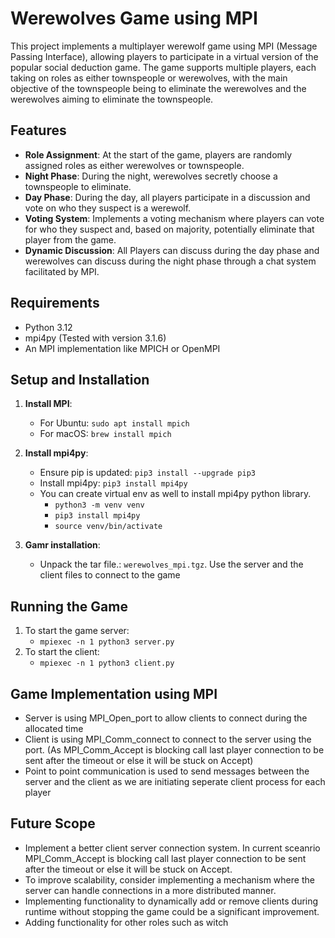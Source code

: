 # Werewolves Game using MPI

This project implements a multiplayer werewolf game using MPI (Message Passing Interface), allowing players to participate in a virtual version of the popular social deduction game. The game supports multiple players, each taking on roles as either townspeople or werewolves, with the main objective of the townspeople being to eliminate the werewolves and the werewolves aiming to eliminate the townspeople.

## Features

- **Role Assignment**: At the start of the game, players are randomly assigned roles as either werewolves or townspeople.
- **Night Phase**: During the night, werewolves secretly choose a townspeople to eliminate.
- **Day Phase**: During the day, all players participate in a discussion and vote on who they suspect is a werewolf.
- **Voting System**: Implements a voting mechanism where players can vote for who they suspect and, based on majority, potentially eliminate that player from the game.
- **Dynamic Discussion**: All Players can discuss during the day phase and werewolves can discuss during the night phase through a chat system facilitated by MPI.

## Requirements

- Python 3.12
- mpi4py (Tested with version 3.1.6)
- An MPI implementation like MPICH or OpenMPI

## Setup and Installation

1. **Install MPI**:
   - For Ubuntu: `sudo apt install mpich`
   - For macOS: `brew install mpich`

2. **Install mpi4py**:
    - Ensure pip is updated: `pip3 install --upgrade pip3`
   - Install mpi4py: `pip3 install mpi4py`
   - You can create virtual env as well to install mpi4py python library.
      - `python3 -m venv venv`
      - `pip3 install mpi4py`
      - `source venv/bin/activate` 

3. **Gamr installation**:
   - Unpack the tar file.: `werewolves_mpi.tgz`. Use the server and the client files to connect to the game

## Running the Game

1. To start the game server:
   - `mpiexec -n 1 python3 server.py`
2. To start the client:
   - `mpiexec -n 1 python3 client.py`

## Game Implementation using MPI
   - Server is using MPI_Open_port to allow clients to connect during the allocated time
   - Client is using MPI_Comm_connect to connect to the server using the port. (As MPI_Comm_Accept is blocking call last player connection to be sent after the timeout or else it will be stuck on Accept)
   - Point to point communication is used to send messages between the server and the client as we are initiating seperate client process for each player

## Future Scope
- Implement a better client server connection system. In current sceanrio MPI_Comm_Accept is blocking call last player connection to be sent after the timeout or else it will be stuck on Accept. 
- To improve scalability, consider implementing a mechanism where the server can handle connections in a more distributed manner.
- Implementing functionality to dynamically add or remove clients during runtime without stopping the game could be a significant improvement.
- Adding functionality for other roles such as witch
